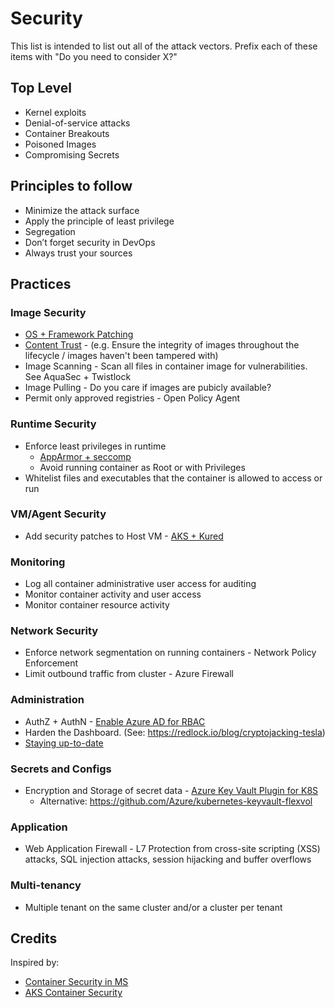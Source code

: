 # Security

This list is intended to list out all of the attack vectors.  Prefix each of these items with "Do you need to consider X?"

## Top Level
* Kernel exploits
* Denial-of-service attacks
* Container Breakouts
* Poisoned Images
* Compromising Secrets

## Principles to follow
* Minimize the attack surface
* Apply the principle of least privilege
* Segregation
* Don’t forget security in DevOps
* Always trust your sources

## Practices

### Image Security

* [OS + Framework Patching](https://docs.microsoft.com/en-us/azure/container-registry/container-registry-tasks-overview#automate-os-and-framework-patching)
* [Content Trust](https://docs.microsoft.com/en-us/azure/container-registry/container-registry-content-trust) - (e.g. Ensure the integrity of images throughout the lifecycle / images haven't been tampered with)
* Image Scanning - Scan all files in container image for vulnerabilities.  See AquaSec + Twistlock
* Image Pulling - Do you care if images are pubicly available?  
* Permit only approved registries - Open Policy Agent

### Runtime Security

* Enforce least privileges in runtime
  * [AppArmor + seccomp](https://docs.microsoft.com/en-us/azure/aks/operator-best-practices-cluster-security#secure-container-access-to-resources)
  * Avoid running container as Root or with Privileges
* Whitelist files and executables that the container is allowed to access or run

### VM/Agent Security

* Add security patches to Host VM - [AKS + Kured](https://docs.microsoft.com/en-us/azure/aks/operator-best-practices-cluster-security#process-node-updates-and-reboots-using-kured)

### Monitoring

* Log all container administrative user access for auditing
* Monitor container activity and user access
* Monitor container resource activity

### Network Security

* Enforce network segmentation on running containers - Network Policy Enforcement
* Limit outbound traffic from cluster - Azure Firewall

### Administration
* AuthZ + AuthN - [Enable Azure AD for RBAC](https://docs.microsoft.com/en-us/azure/aks/operator-best-practices-cluster-security#secure-access-to-the-api-server-and-cluster-nodes)
* Harden the Dashboard.  (See:  https://redlock.io/blog/cryptojacking-tesla)
* [Staying up-to-date](https://docs.microsoft.com/en-us/azure/aks/operator-best-practices-cluster-security#regularly-update-to-the-latest-version-of-kubernetes)

### Secrets and Configs

* Encryption and Storage of secret data - [Azure Key Vault Plugin for K8S](https://github.com/Azure/kubernetes-kms)
  * Alternative: https://github.com/Azure/kubernetes-keyvault-flexvol

### Application

* Web Application Firewall - L7 Protection from cross-site scripting (XSS) attacks, SQL injection attacks, session hijacking and buffer overflows

### Multi-tenancy

* Multiple tenant on the same cluster and/or a cluster per tenant

## Credits

Inspired by: 
* [Container Security in MS](https://azure.microsoft.com/mediahandler/files/resourcefiles/container-security-in-microsoft-azure/Open%20Container%20Security%20in%20Microsoft%20Azure.pdf)
* [AKS Container Security](https://info.cloudops.com/azure-kubernetes-services-container-security)
